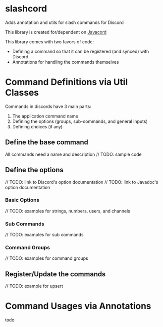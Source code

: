 # slashcord
Adds annotation and utils for slash commands for Discord

This library is created for/dependent on [Javacord](https://github.com/Javacord/Javacord)

This library comes with two favors of code:

- Defining a command so that it can be registered (and synced) with Discord
- Annotations for handling the commands themselves

# Command Definitions via Util Classes
Commands in discords have 3 main parts:
1. The application command name
2. Defining the options (groups, sub-commands, and general inputs)
3. Defining choices (if any)

## Define the base command
All commands need a name and description
// TODO: sample code

## Define the options
// TODO: link to Discord's option documentation
// TODO: link to Javadoc's option documentation
### Basic Options
// TODO: examples for strings, numbers, users, and channels
### Sub Commands
// TODO: examples for sub commands
### Command Groups
// TODO: examples for command groups

## Register/Update the commands
// TODO: example for upsert

# Command Usages via Annotations
todo